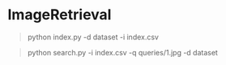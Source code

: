 # ImageRetrieval

> python index.py -d dataset -i index.csv

> python search.py -i index.csv -q queries/1.jpg -d dataset